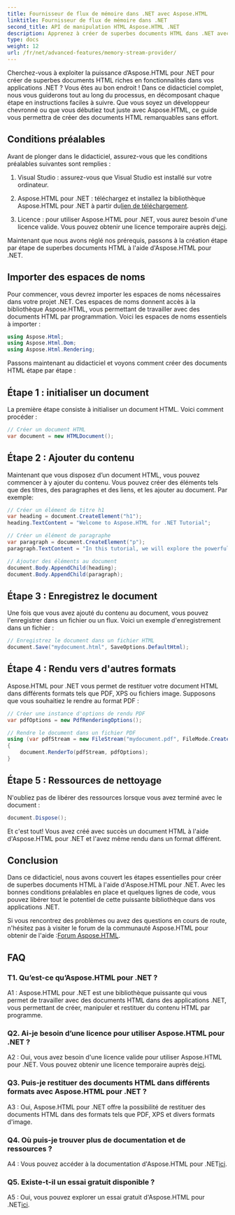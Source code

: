 ```yaml
---
title: Fournisseur de flux de mémoire dans .NET avec Aspose.HTML
linktitle: Fournisseur de flux de mémoire dans .NET
second_title: API de manipulation HTML Aspose.HTML .NET
description: Apprenez à créer de superbes documents HTML dans .NET avec Aspose.HTML. Suivez notre didacticiel étape par étape et débloquez la puissance de la manipulation HTML.
type: docs
weight: 12
url: /fr/net/advanced-features/memory-stream-provider/
---
```


Cherchez-vous à exploiter la puissance d’Aspose.HTML pour .NET pour créer de superbes documents HTML riches en fonctionnalités dans vos applications .NET ? Vous êtes au bon endroit ! Dans ce didacticiel complet, nous vous guiderons tout au long du processus, en décomposant chaque étape en instructions faciles à suivre. Que vous soyez un développeur chevronné ou que vous débutiez tout juste avec Aspose.HTML, ce guide vous permettra de créer des documents HTML remarquables sans effort.

## Conditions préalables

Avant de plonger dans le didacticiel, assurez-vous que les conditions préalables suivantes sont remplies :

1. Visual Studio : assurez-vous que Visual Studio est installé sur votre ordinateur.

2.  Aspose.HTML pour .NET : téléchargez et installez la bibliothèque Aspose.HTML pour .NET à partir du[lien de téléchargement](https://releases.aspose.com/html/net/).

3.  Licence : pour utiliser Aspose.HTML pour .NET, vous aurez besoin d'une licence valide. Vous pouvez obtenir une licence temporaire auprès de[ici](https://purchase.aspose.com/temporary-license/).

Maintenant que nous avons réglé nos prérequis, passons à la création étape par étape de superbes documents HTML à l'aide d'Aspose.HTML pour .NET.

## Importer des espaces de noms

Pour commencer, vous devrez importer les espaces de noms nécessaires dans votre projet .NET. Ces espaces de noms donnent accès à la bibliothèque Aspose.HTML, vous permettant de travailler avec des documents HTML par programmation. Voici les espaces de noms essentiels à importer :

```csharp
using Aspose.Html;
using Aspose.Html.Dom;
using Aspose.Html.Rendering;
```

Passons maintenant au didacticiel et voyons comment créer des documents HTML étape par étape :

## Étape 1 : initialiser un document

La première étape consiste à initialiser un document HTML. Voici comment procéder :

```csharp
// Créer un document HTML
var document = new HTMLDocument();
```

## Étape 2 : Ajouter du contenu

Maintenant que vous disposez d’un document HTML, vous pouvez commencer à y ajouter du contenu. Vous pouvez créer des éléments tels que des titres, des paragraphes et des liens, et les ajouter au document. Par exemple:

```csharp
// Créer un élément de titre h1
var heading = document.CreateElement("h1");
heading.TextContent = "Welcome to Aspose.HTML for .NET Tutorial";

// Créer un élément de paragraphe
var paragraph = document.CreateElement("p");
paragraph.TextContent = "In this tutorial, we will explore the powerful features of Aspose.HTML for .NET.";

// Ajouter des éléments au document
document.Body.AppendChild(heading);
document.Body.AppendChild(paragraph);
```

## Étape 3 : Enregistrez le document

Une fois que vous avez ajouté du contenu au document, vous pouvez l'enregistrer dans un fichier ou un flux. Voici un exemple d'enregistrement dans un fichier :

```csharp
// Enregistrez le document dans un fichier HTML
document.Save("mydocument.html", SaveOptions.DefaultHtml);
```

## Étape 4 : Rendu vers d'autres formats

Aspose.HTML pour .NET vous permet de restituer votre document HTML dans différents formats tels que PDF, XPS ou fichiers image. Supposons que vous souhaitiez le rendre au format PDF :

```csharp
// Créer une instance d'options de rendu PDF
var pdfOptions = new PdfRenderingOptions();

// Rendre le document dans un fichier PDF
using (var pdfStream = new FileStream("mydocument.pdf", FileMode.Create))
{
    document.RenderTo(pdfStream, pdfOptions);
}
```

## Étape 5 : Ressources de nettoyage

N'oubliez pas de libérer des ressources lorsque vous avez terminé avec le document :

```csharp
document.Dispose();
```

Et c'est tout! Vous avez créé avec succès un document HTML à l'aide d'Aspose.HTML pour .NET et l'avez même rendu dans un format différent.

## Conclusion

Dans ce didacticiel, nous avons couvert les étapes essentielles pour créer de superbes documents HTML à l'aide d'Aspose.HTML pour .NET. Avec les bonnes conditions préalables en place et quelques lignes de code, vous pouvez libérer tout le potentiel de cette puissante bibliothèque dans vos applications .NET.

 Si vous rencontrez des problèmes ou avez des questions en cours de route, n'hésitez pas à visiter le forum de la communauté Aspose.HTML pour obtenir de l'aide :[Forum Aspose.HTML](https://forum.aspose.com/).

## FAQ

### T1. Qu’est-ce qu’Aspose.HTML pour .NET ?

A1 : Aspose.HTML pour .NET est une bibliothèque puissante qui vous permet de travailler avec des documents HTML dans des applications .NET, vous permettant de créer, manipuler et restituer du contenu HTML par programme.

### Q2. Ai-je besoin d’une licence pour utiliser Aspose.HTML pour .NET ?

 A2 : Oui, vous avez besoin d'une licence valide pour utiliser Aspose.HTML pour .NET. Vous pouvez obtenir une licence temporaire auprès de[ici](https://purchase.aspose.com/temporary-license/).

### Q3. Puis-je restituer des documents HTML dans différents formats avec Aspose.HTML pour .NET ?

A3 : Oui, Aspose.HTML pour .NET offre la possibilité de restituer des documents HTML dans des formats tels que PDF, XPS et divers formats d'image.

### Q4. Où puis-je trouver plus de documentation et de ressources ?

 A4 : Vous pouvez accéder à la documentation d'Aspose.HTML pour .NET[ici](https://reference.aspose.com/html/net/).

### Q5. Existe-t-il un essai gratuit disponible ?

 A5 : Oui, vous pouvez explorer un essai gratuit d'Aspose.HTML pour .NET[ici](https://releases.aspose.com/).
